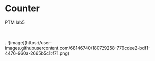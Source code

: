# Counter

PTM lab5


</br>
</br>
.
![image](https://user-images.githubusercontent.com/68146740/180729258-779cdee2-bdf1-4476-960a-2665b5c1bf71.png)

